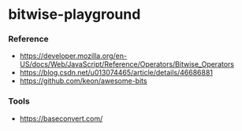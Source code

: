 # bitwise-playground

### Reference
- https://developer.mozilla.org/en-US/docs/Web/JavaScript/Reference/Operators/Bitwise_Operators
- https://blog.csdn.net/u013074465/article/details/46686881
- https://github.com/keon/awesome-bits

### Tools
- https://baseconvert.com/
